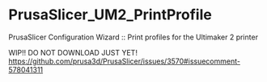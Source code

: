 # PrusaSlicer_UM2_PrintProfile
PrusaSlicer Configuration Wizard :: Print profiles for the Ultimaker 2 printer

WIP!! DO NOT DOWNLOAD JUST YET!
https://github.com/prusa3d/PrusaSlicer/issues/3570#issuecomment-578041311
